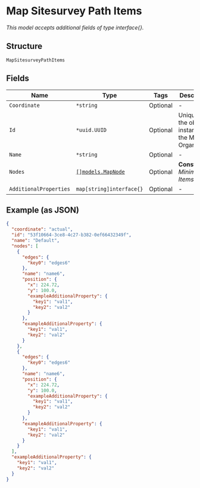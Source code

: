 
# Map Sitesurvey Path Items

*This model accepts additional fields of type interface{}.*

## Structure

`MapSitesurveyPathItems`

## Fields

| Name | Type | Tags | Description |
|  --- | --- | --- | --- |
| `Coordinate` | `*string` | Optional | - |
| `Id` | `*uuid.UUID` | Optional | Unique ID of the object instance in the Mist Organization |
| `Name` | `*string` | Optional | - |
| `Nodes` | [`[]models.MapNode`](../../doc/models/map-node.md) | Optional | **Constraints**: *Minimum Items*: `0` |
| `AdditionalProperties` | `map[string]interface{}` | Optional | - |

## Example (as JSON)

```json
{
  "coordinate": "actual",
  "id": "53f10664-3ce8-4c27-b382-0ef66432349f",
  "name": "Default",
  "nodes": [
    {
      "edges": {
        "key0": "edges6"
      },
      "name": "name6",
      "position": {
        "x": 224.72,
        "y": 100.0,
        "exampleAdditionalProperty": {
          "key1": "val1",
          "key2": "val2"
        }
      },
      "exampleAdditionalProperty": {
        "key1": "val1",
        "key2": "val2"
      }
    },
    {
      "edges": {
        "key0": "edges6"
      },
      "name": "name6",
      "position": {
        "x": 224.72,
        "y": 100.0,
        "exampleAdditionalProperty": {
          "key1": "val1",
          "key2": "val2"
        }
      },
      "exampleAdditionalProperty": {
        "key1": "val1",
        "key2": "val2"
      }
    }
  ],
  "exampleAdditionalProperty": {
    "key1": "val1",
    "key2": "val2"
  }
}
```

